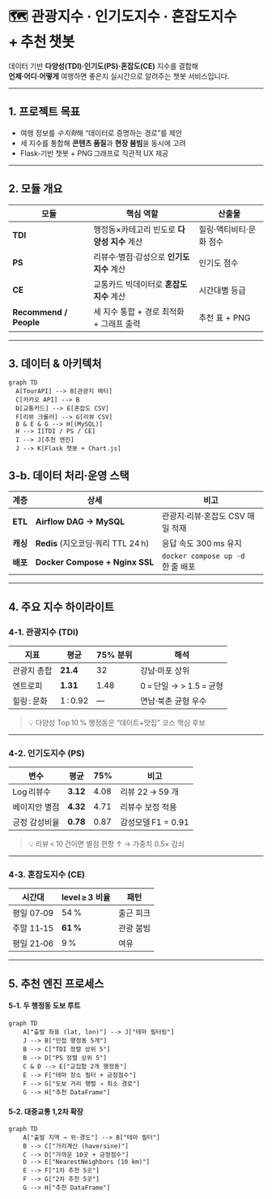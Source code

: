 # 🗺️ 관광지수 · 인기도지수 · 혼잡도지수 + 추천 챗봇

데이터 기반 **다양성(TDI)·인기도(PS)·혼잡도(CE)** 지수를 결합해  
**언제·어디·어떻게** 여행하면 좋은지 실시간으로 알려주는 챗봇 서비스입니다.

---

## 1. 프로젝트 목표
- 여행 정보를 *수치화*해 “데이터로 증명하는 경로”를 제안  
- 세 지수를 통합해 **콘텐츠 품질**과 **현장 붐빔**을 동시에 고려  
- Flask‑기반 챗봇 + PNG 그래프로 직관적 UX 제공

---

## 2. 모듈 개요

| 모듈 | 핵심 역할 | 산출물 |
|------|-----------|--------|
| **TDI** | 행정동×카테고리 빈도로 **다양성 지수** 계산 | 힐링·액티비티·문화 점수 |
| **PS** | 리뷰수·별점·감성으로 **인기도 지수** 계산 | 인기도 점수 |
| **CE** | 교통카드 빅데이터로 **혼잡도 지수** 계산 | 시간대별 등급 |
| **Recommend / People** | 세 지수 통합 + 경로 최적화 + 그래프 출력 | 추천 표 + PNG |

---

## 3. 데이터 & 아키텍처

```mermaid
graph TD
  A[TourAPI] --> B[관광지 메타]
  C[카카오 API] --> B
  D[교통카드] --> E[혼잡도 CSV]
  F[리뷰 크롤러] --> G[리뷰 CSV]
  B & E & G --> H[(MySQL)]
  H --> I[TDI / PS / CE]
  I --> J[추천 엔진]
  J --> K[Flask 챗봇 + Chart.js]
```

## 3‑b. 데이터 처리·운영 스택  
| 계층 | 상세 | 비고 |
|------|------|------|
| **ETL** | **Airflow DAG → MySQL** | 관광지·리뷰·혼잡도 CSV 매일 적재 |
| **캐싱** | **Redis** (지오코딩·쿼리 TTL 24 h) | 응답 속도 300 ms 유지 |
| **배포** | **Docker Compose + Nginx SSL** | `docker compose up -d` 한 줄 배포 |

---

## 4. 주요 지수 하이라이트

### 4‑1. 관광지수 (TDI)

| 지표 | 평균 | 75% 분위 | 해석 |
|------|------|---------|------|
| 관광지 총합 | **21.4** | 32 | 강남·마포 상위 |
| 엔트로피 | **1.31** | 1.48 | 0 = 단일 → > 1.5 = 균형 |
| 힐링 : 문화 | 1 : 0.92 | — | 연남·북촌 균형 우수 |

> 💡 다양성 Top 10 % 행정동은 “데이트+맛집” 코스 핵심 후보

---

### 4‑2. 인기도지수 (PS)

| 변수 | 평균 | 75% | 비고 |
|------|------|-----|------|
| Log 리뷰수 | **3.12** | 4.08 | 리뷰 22 → 59 개 |
| 베이지안 별점 | **4.32** | 4.71 | 리뷰수 보정 적용 |
| 긍정 감성비율 | **0.78** | 0.87 | 감성모델 F1 = 0.91 |

> 💡 리뷰 < 10 건이면 별점 편향 ↑ → 가중치 0.5× 감쇠

---

### 4‑3. 혼잡도지수 (CE)

| 시간대 | level ≥ 3 비율 | 패턴 |
|-------|--------------|------|
| 평일 07‑09 | 54 % | 출근 피크 |
| 주말 11‑15 | **61 %** | 관광 붐빔 |
| 평일 21‑06 | 9 % | 여유 |

---

## 5. 추천 엔진 프로세스

#### 5‑1. 두 행정동 도보 루트
```mermaid
graph TD
    A["출발 좌표 (lat, lon)"] --> J["테마 필터링"]
    J --> B["인접 행정동 5개"]
    B --> C["TDI 정렬 상위 5"]
    B --> D["PS 정렬 상위 5"]
    C & D --> E["교집합 2개 행정동"]
    E --> F["테마 장소 필터 + 긍정점수"]
    F --> G["도보 거리 행렬 → 최소 경로"]
    G --> H["추천 DataFrame"]
```
#### 5-2. 대중교통 1,2차 확장
```mermaid
graph TD
    A["출발 지역 → 위·경도"] --> B["테마 필터"]
    B --> C["거리계산 (haversine)"]
    C --> D["가까운 10곳 + 긍정점수"]
    D --> E["NearestNeighbors (10 km)"]
    E --> F["1차 추천 5곳"]
    F --> G["2차 추천 5곳"]
    G --> H["추천 DataFrame"]
```
